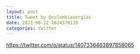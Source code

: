 ```yaml
--- 
layout: post 
title: Tweet by @colombiasergios 
date: 2021-06-22 1624370139 
categories: twitter 
--- 
```

https://twitter.com/o/status/1407336463897858065